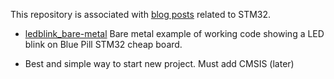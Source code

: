 This repository is associated with  [blog posts](https://freeelectron.ro/tag/stm32/) related to STM32.


*  [ledblink_bare-metal](https://github.com/freeelectron-ro/stm32_playground/tree/master/ledblink_bare-metal)
   Bare metal example of working code showing a LED blink on Blue Pill STM32 cheap board.
   
* Best and simple way to start new project. Must add CMSIS (later)

